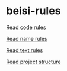 # beisi-rules
[Read code rules](/code_rules/code_rules.md)  

[Read name rules](/name_rules/name_rules.md)  

[Read text rules](/text_rules/README.md) 

[Read project structure](/project_demo/project_demo.md)